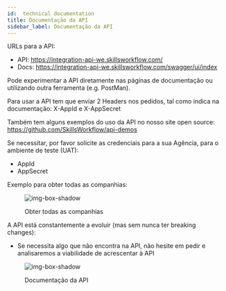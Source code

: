 ```yaml
---
id:  technical documentation
title: Documentação da API
sidebar_label: Documentação da API
---
```


URLs para a API:

- API: https://integration-api-we.skillsworkflow.com/
- Docs: https://integration-api-we.skillsworkflow.com/swagger/ui/index
 

Pode experimentar a API diretamente nas páginas de documentação ou utilizando outra ferramenta (e.g. PostMan).

Para usar a API tem que enviar 2 Headers nos pedidos, tal como indica na documentação: X-AppId e X-AppSecret

Também tem alguns exemplos do uso da API no nosso site open source: https://github.com/SkillsWorkflow/api-demos


Se necessitar, por favor solicite as credenciais para a sua Agência, para o ambiente de teste (UAT):

- AppId
- AppSecret

Exemplo para obter todas as companhias:

<figure>

![img-box-shadow](/img/integrations/technical1.png)
<figcaption>Obter todas as companhias</figcaption>
</figure>


A API está constantemente a evoluir (mas sem nunca ter breaking changes):

- Se necessita algo que não encontra na API, não hesite em pedir e analisaremos a viabilidade de acrescentar à API


<figure>

![img-box-shadow](/img/integrations/technical2.png)
<figcaption>Documentação da API</figcaption>
</figure>